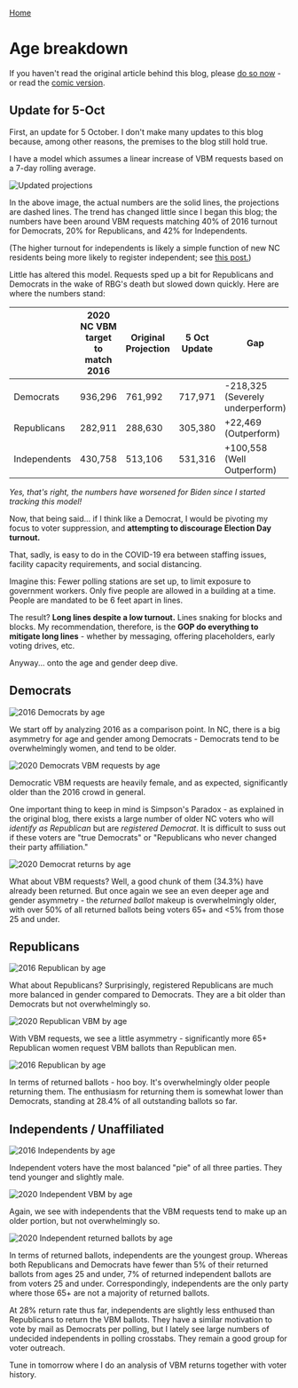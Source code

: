 
[Home](https://joeisdone.github.io/)

# Age breakdown
If you haven't read the original article behind this blog, please [do so now](https://joeisdone.github.io/) - or read the [comic version](https://joeisdone.github.io/comic.html).

## Update for 5-Oct
First, an update for 5 October. I don't make many updates to this blog because, among other reasons, the premises to the blog still hold true.

I have a model which assumes a linear increase of VBM requests based on a 7-day rolling average. 

![Updated projections](https://joeisdone.github.io/images/age/updated-projections.png)

In the above image, the actual numbers are the solid lines, the projections are dashed lines. The trend has changed little since I began this blog; the numbers have been around VBM requests matching 40% of 2016 turnout for Democrats, 20% for Republicans, and 42% for Independents. 

(The higher turnout for independents is likely a simple function of new NC residents being more likely to register independent; see [this post.](https://joeisdone.github.io/independents.html))

Little has altered this model. Requests sped up a bit for Republicans and Democrats in the wake of RBG's death but slowed down quickly. Here are where the numbers stand: 

|   | 2020 NC VBM target to match 2016 | Original Projection | 5 Oct Update  | Gap |
| ------------- | ------------- | ------------- | ------------- | ------------- |
| Democrats  | 936,296  | 761,992 | 717,971 | -218,325 (Severely underperform) | 
| Republicans | 282,911  | 288,630 | 305,380 | +22,469 (Outperform) |
| Independents  | 430,758  | 513,106 | 531,316 | +100,558 (Well Outperform) |

*Yes, that's right, the numbers have worsened for Biden since I started tracking this model!*  
  
Now, that being said... if I think like a Democrat, I would be pivoting my focus to voter suppression, and **attempting to discourage Election Day turnout.** 

That, sadly, is easy to do in the COVID-19 era between staffing issues, facility capacity requirements, and social distancing. 

Imagine this: Fewer polling stations are set up, to limit exposure to government workers. Only five people are allowed in a building at a time. People are mandated to be 6 feet apart in lines.  
  
The result? **Long lines despite a low turnout.** Lines snaking for blocks and blocks. My recommendation, therefore, is the **GOP do everything to mitigate long lines** - whether by messaging, offering placeholders, early voting drives, etc. 

Anyway... onto the age and gender deep dive.  

## Democrats

![2016 Democrats by age](https://joeisdone.github.io/images/age/2016-democrat-age.png)

We start off by analyzing 2016 as a comparison point. In NC, there is a big asymmetry for age and gender among Democrats - Democrats tend to be overwhelmingly women, and tend to be older. 

![2020 Democrats VBM requests by age](https://joeisdone.github.io/images/age/vbm-democrat-age.png)

Democratic VBM requests are heavily female, and as expected, significantly older than the 2016 crowd in general. 

One important thing to keep in mind is Simpson's Paradox - as explained in the original blog, there exists a large number of older NC voters who will *identify as Republican* but are *registered Democrat*. It is difficult to suss out if these voters are "true Democrats" or "Republicans who never changed their party affiliation."

![2020 Democrat returns by age](https://joeisdone.github.io/images/age/returned-democrat-age.png)

What about VBM requests? Well, a good chunk of them (34.3%) have already been returned. But once again we see an even deeper age and gender asymmetry - the *returned ballot* makeup is overwhelmingly older, with over 50% of all returned ballots being voters 65+ and <5% from those 25 and under. 

## Republicans

![2016 Republican by age](https://joeisdone.github.io/images/age/2016-republican-age.png)

What about Republicans? Surprisingly, registered Republicans are much more balanced in gender compared to Democrats. They are a bit older than Democrats but not overwhelmingly so. 

![2020 Republican VBM by age](https://joeisdone.github.io/images/age/vbm-republican-age.png)

With VBM requests, we see a little asymmetry - significantly more 65+ Republican women request VBM ballots than Republican men. 

![2016 Republican by age](https://joeisdone.github.io/images/age/returned-republican-age.png)

In terms of returned ballots - hoo boy. It's overwhelmingly older people returning them. The enthusiasm for returning them is somewhat lower than Democrats, standing at 28.4% of all outstanding ballots so far. 

## Independents / Unaffiliated 

![2016 Independents by age](https://joeisdone.github.io/images/age/2016-independent-age.png)

Independent voters have the most balanced "pie" of all three parties. They tend younger and slightly male. 

![2020 Independent VBM by age](https://joeisdone.github.io/images/age/vbm-independent-age.png)

Again, we see with independents that the VBM requests tend to make up an older portion, but not overwhelmingly so. 

![2020 Independent returned ballots by age](https://joeisdone.github.io/images/age/returned-independent-age.png)

In terms of returned ballots, independents are the youngest group. Whereas both Republicans and Democrats have fewer than 5% of their returned ballots from ages 25 and under, 7% of returned independent ballots are from voters 25 and under. Correspondingly, independents are the only party where those 65+ are not a majority of returned ballots. 

At 28% return rate thus far, independents are slightly less enthused than Republicans to return the VBM ballots. They have a similar motivation to vote by mail as Democrats per polling, but I lately see large numbers of undecided independents in polling crosstabs. They remain a good group for voter outreach. 

Tune in tomorrow where I do an analysis of VBM returns together with voter history. 
